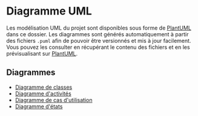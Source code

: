 # Diagramme UML

Les modélisation UML du projet sont disponibles sous forme de [PlantUML](https://www.plantuml.com) dans ce dossier. Les diagrammes sont générés automatiquement à partir des fichiers `.puml` afin de pouvoir être versionnés et mis à jour facilement. Vous pouvez les consulter en récupérant le contenu des fichiers et en les prévisualisant sur [PlantUML](https://www.plantuml.com/plantuml).

## Diagrammes

- [Diagramme de classes](./class-diagram.puml)
- [Diagramme d'activités](./activity-diagram.puml)
- [Diagramme de cas d'utilisation](./use-case-diagram.puml)
- [Diagramme d'états](./state-diagram.puml)
